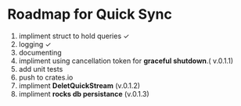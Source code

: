 # Roadmap for Quick Sync 

1. impliment struct to hold queries ✓
2. logging ✓
3. documenting
4. impliment using cancellation token for **graceful shutdown**.( v.0.1.1)
5. add unit tests
6. push to crates.io
7. impliment **DeletQuickStream** (v.0.1.2)
8. impliment **rocks db persistance** (v.0.1.3)